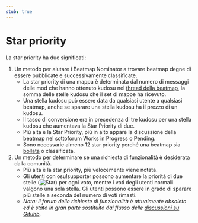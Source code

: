 ```yaml
---
stub: true
---
```


# Star priority

La star priority ha due significati:

1. Un metodo per aiutare i Beatmap Nominator a trovare beatmap degne di essere pubblicate e successivamente classificate.
   - La star priority di una mappa è determinata dal numero di messaggi delle mod che hanno ottenuto kudosu nel [thread della beatmap](/wiki/Modding/Forum_modding), la somma delle stelle kudosu che il set di mappe ha ricevuto.
   - Una stella kudosu può essere data da qualsiasi utente a qualsiasi beatmap, anche se sparare una stella kudosu ha il prezzo di un kudosu.
   - Il tasso di conversione era in precedenza di tre kudosu per una stella kudosu che aumentava la Star Priority di due.
   - Più alta è la Star Priority, più in alto appare la discussione della beatmap nel sottoforum Works in Progress o Pending.
   - Sono necessarie almeno 12 star priority perché una beatmap sia [bollata](/wiki/Modding/Bubble) o classificata.
2. Un metodo per determinare se una richiesta di funzionalità è desiderata dalla comunità.
   - Più alta è la star priority, più velocemente viene notata.
   - Gli utenti con osu!supporter possono aumentare la priorità di due stelle (![Star](img/star.png)) per ogni voto, mentre i voti degli utenti normali valgono una sola stella. Gli utenti possono essere in grado di sparare più stelle a seconda del numero di voti rimasti.
   - *Nota: Il forum delle richieste di funzionalità è attualmente obsoleto ed è stato in gran parte sostituito dal flusso delle [discussioni su Gituhb](https://github.com/ppy/osu/discussions).*
